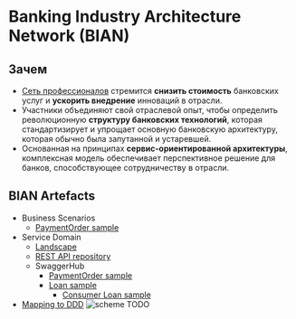 # Banking Industry Architecture Network (BIAN) 

## Зачем

- [Сеть профессионалов](https://github.com/bian-official/public) стремится __снизить стоимость__ банковских услуг и __ускорить внедрение__ инноваций в отрасли. 
- Участники объединяют свой отраслевой опыт, чтобы определить революционную __структуру банковских технологий__, которая стандартизирует и упрощает основную банковскую архитектуру, которая обычно была запутанной и устаревшей. 
- Основанная на принципах __сервис-ориентированной архитектуры__, комплексная модель обеспечивает перспективное решение для банков, способствующее сотрудничеству в отрасли.

## BIAN Artefacts

- Business Scenarios
	- [PaymentOrder sample](https://portal.bian.org/dashboard/business-scenario-services)
- Service Domain
	- [Landscape](https://bian.org/servicelandscape-11-0-0/)
	- [REST API repository](https://github.com/bian-official/public)
	- SwaggerHub 
		- [PaymentOrder sample](https://app.swaggerhub.com/apis/BIAN-3/PaymentOrder/11.0.0)
		- [Loan sample](https://app.swaggerhub.com/apis/BIAN-3/Loan/11.0.0)
			- [Consumer Loan sample](https://app.swaggerhub.com/apis/BIAN-3/ConsumerLoan/11.0.0)
- [Mapping to DDD](https://biaohao.medium.com/bian-applied-to-microservices-mapping-to-domain-driven-design-5aa6a55185c7)
	![scheme TODO](TODO)